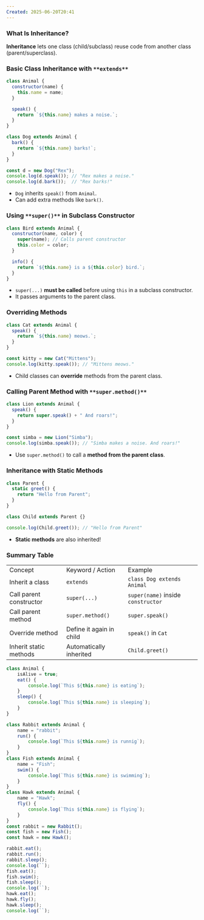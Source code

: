 ```yaml
---
Created: 2025-06-20T20:41
---
```

### **What Is Inheritance?**

**Inheritance** lets one class (child/subclass) reuse code from another class (parent/superclass).

  

### **Basic Class Inheritance with** `**extends**`

```JavaScript
class Animal {
  constructor(name) {
    this.name = name;
  }

  speak() {
    return `${this.name} makes a noise.`;
  }
}

class Dog extends Animal {
  bark() {
    return `${this.name} barks!`;
  }
}

const d = new Dog("Rex");
console.log(d.speak()); // "Rex makes a noise."
console.log(d.bark());  // "Rex barks!"
```

- `Dog` inherits `speak()` from `Animal`.
- Can add extra methods like `bark()`.

  

### **Using** `**super()**` **in Subclass Constructor**

```JavaScript
class Bird extends Animal {
  constructor(name, color) {
    super(name); // Calls parent constructor
    this.color = color;
  }

  info() {
    return `${this.name} is a ${this.color} bird.`;
  }
}
```

- `super(...)` **must be called** before using `this` in a subclass constructor.
- It passes arguments to the parent class.

  

### **Overriding Methods**

```JavaScript
class Cat extends Animal {
  speak() {
    return `${this.name} meows.`;
  }
}

const kitty = new Cat("Mittens");
console.log(kitty.speak()); // "Mittens meows."
```

- Child classes can **override** methods from the parent class.

  

### **Calling Parent Method with** `**super.method()**`

```JavaScript
class Lion extends Animal {
  speak() {
    return super.speak() + " And roars!";
  }
}

const simba = new Lion("Simba");
console.log(simba.speak()); // "Simba makes a noise. And roars!"
```

- Use `super.method()` to call a **method from the parent class**.

  

### **Inheritance with Static Methods**

```JavaScript
class Parent {
  static greet() {
    return "Hello from Parent";
  }
}

class Child extends Parent {}

console.log(Child.greet()); // "Hello from Parent"
```

- **Static methods** are also inherited!

  

### Summary Table

|   |   |   |
|---|---|---|
|Concept|Keyword / Action|Example|
|Inherit a class|`extends`|`class Dog extends Animal`|
|Call parent constructor|`super(...)`|`super(name)` inside `constructor`|
|Call parent method|`super.method()`|`super.speak()`|
|Override method|Define it again in child|`speak()` in `Cat`|
|Inherit static methods|Automatically inherited|`Child.greet()`|

  

```JavaScript
class Animal {
    isAlive = true;
    eat() {
        console.log(`This ${this.name} is eating`);
    }
    sleep() {
        console.log(`This ${this.name} is sleeping`);
    }
}

class Rabbit extends Animal {
    name = "rabbit";
    run() {
        console.log(`This ${this.name} is runnig`);
    }
}
class Fish extends Animal {
    name = "Fish";
    swim() {
        console.log(`This ${this.name} is swimming`);
    }
}
class Hawk extends Animal {
    name = "Hawk";
    fly() {
        console.log(`This ${this.name} is flying`);
    }
}
const rabbit = new Rabbit();
const fish = new Fish();
const hawk = new Hawk();

rabbit.eat();
rabbit.run();
rabbit.sleep();
console.log(``);
fish.eat();
fish.swim();
fish.sleep();
console.log(``);
hawk.eat();
hawk.fly();
hawk.sleep();
console.log(``);
```
